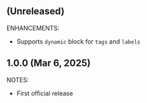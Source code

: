 ## (Unreleased)

ENHANCEMENTS:

* Supports `dynamic` block for `tags` and `labels`

## 1.0.0 (Mar 6, 2025)

NOTES:

* First official release
